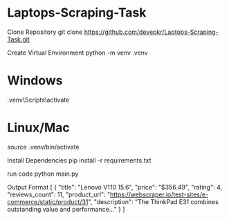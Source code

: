# Laptops-Scraping-Task

Clone Repository
git clone https://github.com/devepkr/Laptops-Scraping-Task.git

Create Virtual Environment
python -m venv .venv
# Windows
.venv\Scripts\activate
# Linux/Mac
source .venv/bin/activate

Install Dependencies
pip install -r requirements.txt

run code 
python main.py

Output Format
[
  {
    "title": "Lenovo V110 15.6",
    "price": "$356.49",
    "rating": 4,
    "reviews_count": 11,
    "product_url": "https://webscraper.io/test-sites/e-commerce/static/product/31",
    "description": "The ThinkPad E31 combines outstanding value and performance..."
  }
]
